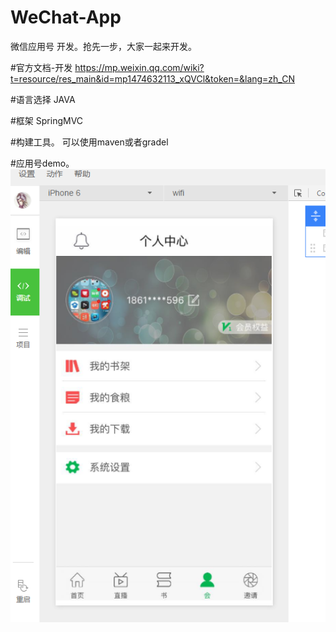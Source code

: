 # WeChat-App
微信应用号 开发。抢先一步，大家一起来开发。

#官方文档-开发
https://mp.weixin.qq.com/wiki?t=resource/res_main&id=mp1474632113_xQVCl&token=&lang=zh_CN

#语言选择
JAVA

#框架
SpringMVC

#构建工具。
可以使用maven或者gradel

#应用号demo。
 ![image](https://github.com/TheSummerRain/WeChat-App/blob/master/%E5%B0%8F%E7%A8%8B%E5%BA%8F%E5%BC%80%E6%90%9E.png)
